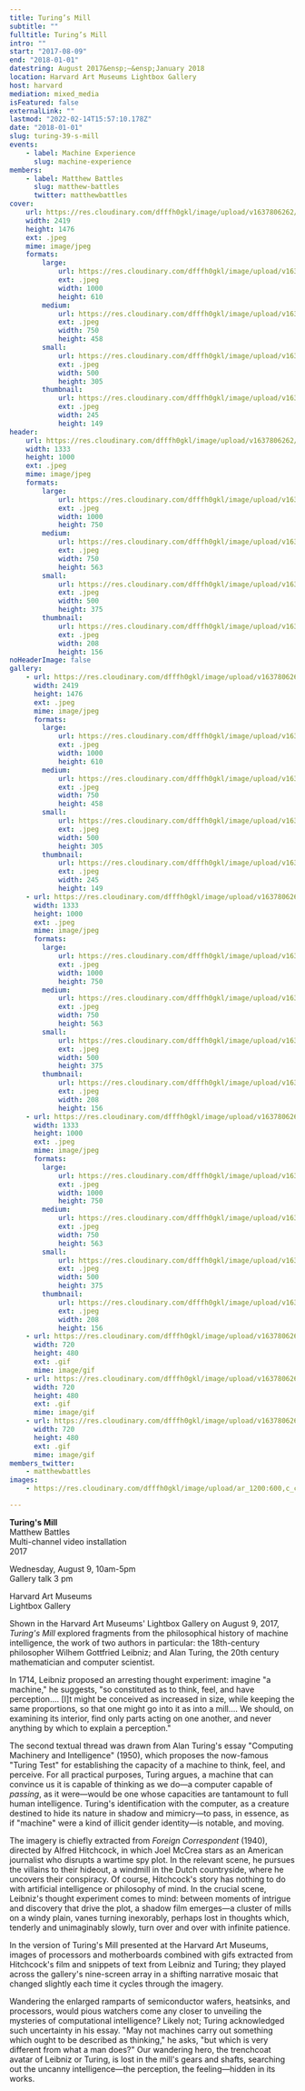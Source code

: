 ```yaml
---
title: Turing’s Mill
subtitle: ""
fulltitle: Turing’s Mill
intro: ""
start: "2017-08-09"
end: "2018-01-01"
datestring: August 2017&ensp;–&ensp;January 2018
location: Harvard Art Museums Lightbox Gallery
host: harvard
mediation: mixed_media
isFeatured: false
externalLink: ""
lastmod: "2022-02-14T15:57:10.178Z"
date: "2018-01-01"
slug: turing-39-s-mill
events:
    - label: Machine Experience
      slug: machine-experience
members:
    - label: Matthew Battles
      slug: matthew-battles
      twitter: matthewbattles
cover:
    url: https://res.cloudinary.com/dfffh0gkl/image/upload/v1637806262/turingsmill1_5490115f65.jpg
    width: 2419
    height: 1476
    ext: .jpeg
    mime: image/jpeg
    formats:
        large:
            url: https://res.cloudinary.com/dfffh0gkl/image/upload/v1637806263/large_turingsmill1_5490115f65.jpg
            ext: .jpeg
            width: 1000
            height: 610
        medium:
            url: https://res.cloudinary.com/dfffh0gkl/image/upload/v1637806263/medium_turingsmill1_5490115f65.jpg
            ext: .jpeg
            width: 750
            height: 458
        small:
            url: https://res.cloudinary.com/dfffh0gkl/image/upload/v1637806264/small_turingsmill1_5490115f65.jpg
            ext: .jpeg
            width: 500
            height: 305
        thumbnail:
            url: https://res.cloudinary.com/dfffh0gkl/image/upload/v1637806263/thumbnail_turingsmill1_5490115f65.jpg
            ext: .jpeg
            width: 245
            height: 149
header:
    url: https://res.cloudinary.com/dfffh0gkl/image/upload/v1637806262/turingsmill3_e5f58e2559.jpg
    width: 1333
    height: 1000
    ext: .jpeg
    mime: image/jpeg
    formats:
        large:
            url: https://res.cloudinary.com/dfffh0gkl/image/upload/v1637806263/large_turingsmill3_e5f58e2559.jpg
            ext: .jpeg
            width: 1000
            height: 750
        medium:
            url: https://res.cloudinary.com/dfffh0gkl/image/upload/v1637806263/medium_turingsmill3_e5f58e2559.jpg
            ext: .jpeg
            width: 750
            height: 563
        small:
            url: https://res.cloudinary.com/dfffh0gkl/image/upload/v1637806263/small_turingsmill3_e5f58e2559.jpg
            ext: .jpeg
            width: 500
            height: 375
        thumbnail:
            url: https://res.cloudinary.com/dfffh0gkl/image/upload/v1637806262/thumbnail_turingsmill3_e5f58e2559.jpg
            ext: .jpeg
            width: 208
            height: 156
noHeaderImage: false
gallery:
    - url: https://res.cloudinary.com/dfffh0gkl/image/upload/v1637806262/turingsmill1_5490115f65.jpg
      width: 2419
      height: 1476
      ext: .jpeg
      mime: image/jpeg
      formats:
        large:
            url: https://res.cloudinary.com/dfffh0gkl/image/upload/v1637806263/large_turingsmill1_5490115f65.jpg
            ext: .jpeg
            width: 1000
            height: 610
        medium:
            url: https://res.cloudinary.com/dfffh0gkl/image/upload/v1637806263/medium_turingsmill1_5490115f65.jpg
            ext: .jpeg
            width: 750
            height: 458
        small:
            url: https://res.cloudinary.com/dfffh0gkl/image/upload/v1637806264/small_turingsmill1_5490115f65.jpg
            ext: .jpeg
            width: 500
            height: 305
        thumbnail:
            url: https://res.cloudinary.com/dfffh0gkl/image/upload/v1637806263/thumbnail_turingsmill1_5490115f65.jpg
            ext: .jpeg
            width: 245
            height: 149
    - url: https://res.cloudinary.com/dfffh0gkl/image/upload/v1637806262/turingsmill2_4a225b1207.jpg
      width: 1333
      height: 1000
      ext: .jpeg
      mime: image/jpeg
      formats:
        large:
            url: https://res.cloudinary.com/dfffh0gkl/image/upload/v1637806263/large_turingsmill2_4a225b1207.jpg
            ext: .jpeg
            width: 1000
            height: 750
        medium:
            url: https://res.cloudinary.com/dfffh0gkl/image/upload/v1637806263/medium_turingsmill2_4a225b1207.jpg
            ext: .jpeg
            width: 750
            height: 563
        small:
            url: https://res.cloudinary.com/dfffh0gkl/image/upload/v1637806263/small_turingsmill2_4a225b1207.jpg
            ext: .jpeg
            width: 500
            height: 375
        thumbnail:
            url: https://res.cloudinary.com/dfffh0gkl/image/upload/v1637806262/thumbnail_turingsmill2_4a225b1207.jpg
            ext: .jpeg
            width: 208
            height: 156
    - url: https://res.cloudinary.com/dfffh0gkl/image/upload/v1637806262/turingsmill3_e5f58e2559.jpg
      width: 1333
      height: 1000
      ext: .jpeg
      mime: image/jpeg
      formats:
        large:
            url: https://res.cloudinary.com/dfffh0gkl/image/upload/v1637806263/large_turingsmill3_e5f58e2559.jpg
            ext: .jpeg
            width: 1000
            height: 750
        medium:
            url: https://res.cloudinary.com/dfffh0gkl/image/upload/v1637806263/medium_turingsmill3_e5f58e2559.jpg
            ext: .jpeg
            width: 750
            height: 563
        small:
            url: https://res.cloudinary.com/dfffh0gkl/image/upload/v1637806263/small_turingsmill3_e5f58e2559.jpg
            ext: .jpeg
            width: 500
            height: 375
        thumbnail:
            url: https://res.cloudinary.com/dfffh0gkl/image/upload/v1637806262/thumbnail_turingsmill3_e5f58e2559.jpg
            ext: .jpeg
            width: 208
            height: 156
    - url: https://res.cloudinary.com/dfffh0gkl/image/upload/v1637806262/turingsmill4_314f6da130.gif
      width: 720
      height: 480
      ext: .gif
      mime: image/gif
    - url: https://res.cloudinary.com/dfffh0gkl/image/upload/v1637806262/turingsmill5_e8f74bc193.gif
      width: 720
      height: 480
      ext: .gif
      mime: image/gif
    - url: https://res.cloudinary.com/dfffh0gkl/image/upload/v1637806263/turingsmill3_0f7b80d6a6.gif
      width: 720
      height: 480
      ext: .gif
      mime: image/gif
members_twitter:
    - matthewbattles
images:
    - https://res.cloudinary.com/dfffh0gkl/image/upload/ar_1200:600,c_crop/c_limit,h_1200,w_600/v1637806262/turingsmill3_e5f58e2559.jpg

---
```

**Turing's Mill**
<br />Matthew Battles
<br />Multi-channel video installation
<br />2017

Wednesday, August 9, 10am-5pm
<br />Gallery talk 3 pm

Harvard Art Museums
<br />Lightbox Gallery

Shown in the Harvard Art Museums' Lightbox Gallery on August 9, 2017, <em>Turing's Mill</em> explored fragments from the philosophical history of machine intelligence, the work of two authors in particular: the 18th-century philosopher Wilhem Gottfried Leibniz; and Alan Turing, the 20th century mathematician and computer scientist. 

In 1714, Leibniz proposed an arresting thought experiment: imagine "a machine," he suggests, "so constituted as to think, feel, and have perception…. [I]t might be conceived as increased in size, while keeping the same proportions, so that one might go into it as into a mill…. We should, on examining its interior, find only parts acting on one another, and never anything by which to explain a perception." 

The second textual thread was drawn from Alan Turing's essay "Computing Machinery and Intelligence" (1950), which proposes the now-famous "Turing Test" for establishing the capacity of a machine to think, feel, and perceive. For all practical purposes, Turing argues, a machine that can convince us it is capable of thinking as we do—a computer capable of <em>passing</em>, as it were—would be one whose capacities are tantamount to full human intelligence. Turing's identification with the computer, as a creature destined to hide its nature in shadow and mimicry—to pass, in essence, as if "machine" were a kind of illicit gender identity—is notable, and moving. 

The imagery is chiefly extracted from <em>Foreign Correspondent</em> (1940), directed by Alfred Hitchcock, in which Joel McCrea stars as an American journalist who disrupts a wartime spy plot. In the relevant scene, he pursues the villains to their hideout, a windmill in the Dutch countryside, where he uncovers their conspiracy. Of course, Hitchcock's story has nothing to do with artificial intelligence or philosophy of mind. In the crucial scene, Leibniz's thought experiment comes to mind: between moments of intrigue and discovery that drive the plot, a shadow film emerges—a cluster of mills on a windy plain, vanes turning inexorably, perhaps lost in thoughts which, tenderly and unimaginably slowly, turn over and over with infinite patience. 

In the version of Turing's Mill presented at the Harvard Art Museums, images of processors and motherboards combined with gifs extracted from Hitchcock's film and snippets of text from Leibniz and Turing; they played across the gallery's nine-screen array in a shifting narrative mosaic that changed slightly each time it cycles through the imagery.

Wandering the enlarged ramparts of semiconductor wafers, heatsinks, and processors, would pious watchers come any closer to unveiling the mysteries of computational intelligence? Likely not; Turing acknowledged such uncertainty in his essay. "May not machines carry out something which ought to be described as thinking," he asks, "but which is very different from what a man does?" Our wandering hero, the trenchcoat avatar of Leibniz or Turing, is lost in the mill's gears and shafts, searching out the uncanny intelligence—the perception, the feeling—hidden in its works.